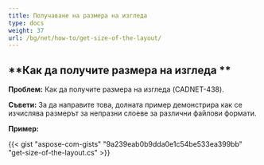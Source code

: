 ```yaml
---
title: Получаване на размера на изгледа
type: docs
weight: 37
url: /bg/net/how-to/get-size-of-the-layout/
---
```


## **Как да получите размера на изгледа **

**Проблем:** Как да получите размера на изгледа (CADNET-438).

**Съвети:** За да направите това, долната пример демонстрира как се изчислява размерът за непразни слоеве за различни файлови формати.

**Пример:**

{{< gist "aspose-com-gists" "9a239eab0b9dda0e1c54be533ea399bb" "get-size-of-the-layout.cs" >}}
